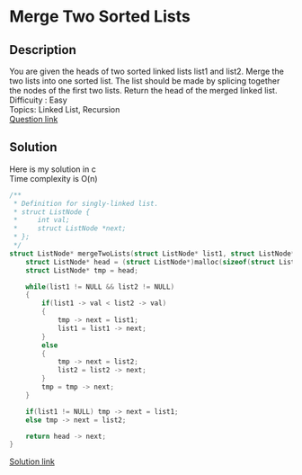 # Merge Two Sorted Lists

## Description
You are given the heads of two sorted linked lists list1 and list2.
Merge the two lists into one sorted list. The list should be made by splicing together the nodes of the first two lists.
Return the head of the merged linked list.
<br>Difficuity : Easy
<br>Topics: Linked List, Recursion
<br>[Question link](https://leetcode.com/problems/merge-two-sorted-lists/description/?envType=problem-list-v2&envId=recursion)

## Solution
Here is my solution in c
<br>Time complexity is O(n)
```C
/**
 * Definition for singly-linked list.
 * struct ListNode {
 *     int val;
 *     struct ListNode *next;
 * };
 */
struct ListNode* mergeTwoLists(struct ListNode* list1, struct ListNode* list2) {
    struct ListNode* head = (struct ListNode*)malloc(sizeof(struct ListNode));
    struct ListNode* tmp = head;

    while(list1 != NULL && list2 != NULL)
    {
        if(list1 -> val < list2 -> val)
        {
            tmp -> next = list1;
            list1 = list1 -> next;
        }
        else
        {
            tmp -> next = list2;
            list2 = list2 -> next;
        }
        tmp = tmp -> next;
    }

    if(list1 != NULL) tmp -> next = list1;
    else tmp -> next = list2;

    return head -> next;
}
```
[Solution link](https://github.com/SJieNg123/Code-practice/blob/main/Leetcode/Problem0021%20-%20Merge%20Two%20Sorted%20Lists.c)
